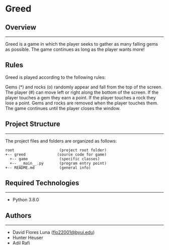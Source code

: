 # Greed

## Overview
---
Greed is a game in which the player seeks to gather as many falling gems as possible. The game continues as long as the player wants more!

## Rules
Greed is played according to the following rules:

  Gems (*) and rocks (o) randomly appear and fall from the top of the screen.
  The player (#) can move left or right along the bottom of the screen.
  If the player touches a gem they earn a point.
  If the player touches a rock they lose a point.
  Gems and rocks are removed when the player touches them.
  The game continues until the player closes the window.

## Project Structure
---
The project files and folders are organized as follows:
```
root                    (project root folder)
+-- greed              (source code for game)
  +-- game              (specific classes)
  +-- __main__.py       (program entry point)
+-- README.md           (general info)
```

## Required Technologies
---
* Python 3.8.0

## Authors
---
* David Flores Luna (flo22001@byui.edu)
* Hunter Heuser
* Adil Rafi